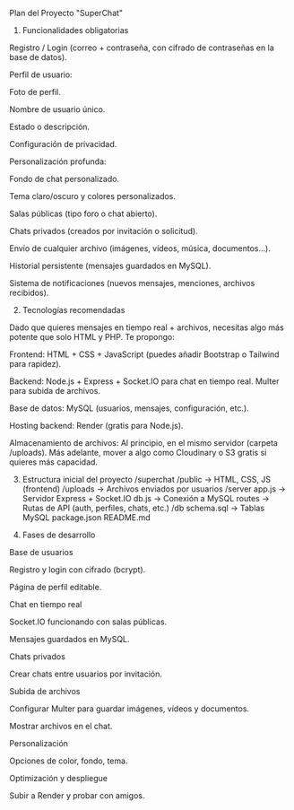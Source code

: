 Plan del Proyecto "SuperChat"
1. Funcionalidades obligatorias

Registro / Login (correo + contraseña, con cifrado de contraseñas en la base de datos).

Perfil de usuario:

Foto de perfil.

Nombre de usuario único.

Estado o descripción.

Configuración de privacidad.

Personalización profunda:

Fondo de chat personalizado.

Tema claro/oscuro y colores personalizados.

Salas públicas (tipo foro o chat abierto).

Chats privados (creados por invitación o solicitud).

Envío de cualquier archivo (imágenes, vídeos, música, documentos…).

Historial persistente (mensajes guardados en MySQL).

Sistema de notificaciones (nuevos mensajes, menciones, archivos recibidos).

2. Tecnologías recomendadas

Dado que quieres mensajes en tiempo real + archivos, necesitas algo más potente que solo HTML y PHP.
Te propongo:

Frontend:
HTML + CSS + JavaScript (puedes añadir Bootstrap o Tailwind para rapidez).

Backend:
Node.js + Express + Socket.IO para chat en tiempo real.
Multer para subida de archivos.

Base de datos:
MySQL (usuarios, mensajes, configuración, etc.).

Hosting backend:
Render (gratis para Node.js).

Almacenamiento de archivos:
Al principio, en el mismo servidor (carpeta /uploads). Más adelante, mover a algo como Cloudinary o S3 gratis si quieres más capacidad.

3. Estructura inicial del proyecto
/superchat
  /public        → HTML, CSS, JS (frontend)
  /uploads       → Archivos enviados por usuarios
  /server
      app.js     → Servidor Express + Socket.IO
      db.js      → Conexión a MySQL
      routes     → Rutas de API (auth, perfiles, chats, etc.)
  /db
      schema.sql → Tablas MySQL
  package.json
  README.md

4. Fases de desarrollo

Base de usuarios

Registro y login con cifrado (bcrypt).

Página de perfil editable.

Chat en tiempo real

Socket.IO funcionando con salas públicas.

Mensajes guardados en MySQL.

Chats privados

Crear chats entre usuarios por invitación.

Subida de archivos

Configurar Multer para guardar imágenes, vídeos y documentos.

Mostrar archivos en el chat.

Personalización

Opciones de color, fondo, tema.

Optimización y despliegue

Subir a Render y probar con amigos.